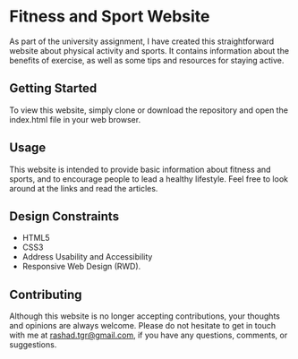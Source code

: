 # Fitness and Sport Website
As part of the university assignment, I have created this straightforward website about physical activity and sports. It contains information about the benefits of exercise, as well as some tips and resources for staying active.

## Getting Started
To view this website, simply clone or download the repository and open the index.html file in your web browser.

## Usage
This website is intended to provide basic information about fitness and sports, and to encourage people to lead a healthy lifestyle. Feel free to look around at the links and read the articles.

## Design Constraints
- HTML5
- CSS3
- Address Usability and Accessibility
- Responsive Web Design (RWD).

## Contributing
Although this website is no longer accepting contributions, your thoughts and opinions are always welcome. Please do not hesitate to get in touch with me at rashad.tgr@gmail.com, if you have any questions, comments, or suggestions.

